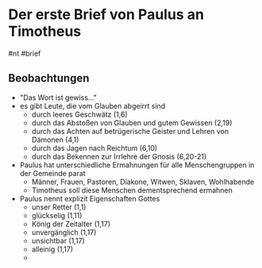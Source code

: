 # Der erste Brief von Paulus an Timotheus

#nt #brief

## Beobachtungen

- "Das Wort ist gewiss..."
- es gibt Leute, die vom Glauben abgeirrt sind
	- durch leeres Geschwätz (1,6)
	- durch das Abstoßen von Glauben und gutem Gewissen (2,19)
	- durch das Achten auf betrügerische Geister und Lehren von Dämonen (4,1)
	- durch das Jagen nach Reichtum (6,10)
	- durch das Bekennen zur Irrlehre der Gnosis (6,20-21)
- Paulus hat unterschiedliche Ermahnungen für alle Menschengruppen in der Gemeinde parat
	- Männer, Frauen, Pastoren, Diakone, Witwen, Sklaven, Wohlhabende
	- Timotheus soll diese Menschen dementsprechend ermahnen
- Paulus nennt explizit Eigenschaften Gottes
	- unser Retter (1,1)
	- glückselig (1,11)
	- König der Zeitalter (1,17)
	- unvergänglich (1,17)
	- unsichtbar (1,17)
	- alleinig (1,17)
	- 